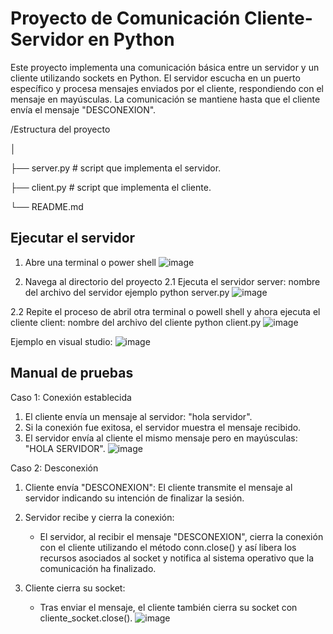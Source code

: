 # Proyecto de Comunicación Cliente-Servidor en Python
Este proyecto implementa una comunicación básica entre un servidor y un cliente utilizando sockets en Python. El servidor escucha en un puerto específico y procesa mensajes enviados por el cliente, respondiendo con el mensaje en mayúsculas. La comunicación se mantiene hasta que el cliente envía el mensaje "DESCONEXION".

/Estructura del proyecto

│

├── server.py      # script que implementa el servidor.

├── client.py      # script que implementa el cliente.

└── README.md    
## Ejecutar el servidor 
1. Abre una terminal o power shell
![image](https://github.com/user-attachments/assets/8c834973-319f-495f-8651-557d3e797655)

2. Navega al directorio del proyecto
2.1 Ejecuta el servidor
server: nombre del archivo del servidor 
ejemplo
 python server.py
![image](https://github.com/user-attachments/assets/b148c600-a484-428c-b1b6-77e1353bab87)

2.2 Repite el proceso de abril otra terminal o powell shell
y ahora ejecuta el cliente
client: nombre del archivo del cliente
python client.py
![image](https://github.com/user-attachments/assets/87037827-94e8-4e61-855f-d7660bc871e1)

Ejemplo en visual studio:
![image](https://github.com/user-attachments/assets/300aff8f-7f95-4eff-a309-7732b839842e)

## Manual de pruebas
Caso 1: Conexión establecida
1. El cliente envía un mensaje al servidor: "hola servidor".
2. Si la conexión fue exitosa, el servidor muestra el mensaje recibido.
3. El servidor envía al cliente el mismo mensaje pero en mayúsculas: "HOLA SERVIDOR".
![image](https://github.com/user-attachments/assets/f5a0d284-21a3-4440-b4e8-062538621abf)


Caso 2: Desconexión
1. Cliente envía "DESCONEXION": El cliente transmite el mensaje al servidor indicando su intención de finalizar la sesión.

2. Servidor recibe y cierra la conexión:
   - El servidor, al recibir el mensaje "DESCONEXION", cierra la conexión con el cliente utilizando el método conn.close() y así libera los recursos asociados al socket y notifica al sistema operativo que la comunicación ha finalizado.

3. Cliente cierra su socket:
   - Tras enviar el mensaje, el cliente también cierra su socket con cliente_socket.close().
![image](https://github.com/user-attachments/assets/bccc5308-bc32-4d7c-a000-11f898ba8f8f)





